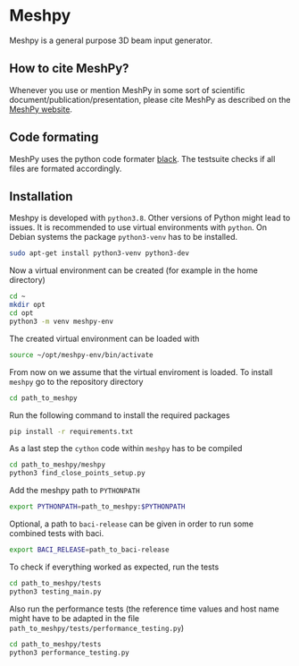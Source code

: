 # Meshpy

Meshpy is a general purpose 3D beam input generator.

## How to cite MeshPy?

Whenever you use or mention MeshPy in some sort of scientific document/publication/presentation, please cite MeshPy as described on the [MeshPy website](https://compsim.gitlab.io/codes/meshpy/index.html).


## Code formating

MeshPy uses the python code formater [black](https://github.com/psf/black).
The testsuite checks if all files are formated accordingly.

## Installation

Meshpy is developed with `python3.8`.
Other versions of Python might lead to issues.
It is recommended to use virtual environments with `python`.
On Debian systems the package `python3-venv` has to be installed.
```bash
sudo apt-get install python3-venv python3-dev
```

Now a virtual environment can be created (for example in the home directory)
```bash
cd ~
mkdir opt
cd opt
python3 -m venv meshpy-env
```

The created virtual environment can be loaded with
```bash
source ~/opt/meshpy-env/bin/activate
```

From now on we assume that the virtual enviroment is loaded.
To install `meshpy` go to the repository directory
```bash
cd path_to_meshpy
```

Run the following command to install the required packages
```bash
pip install -r requirements.txt
```

As a last step the `cython` code within `meshpy` has to be compiled
```bash
cd path_to_meshpy/meshpy
python3 find_close_points_setup.py
```

Add the meshpy path to `PYTHONPATH`
```bash
export PYTHONPATH=path_to_meshpy:$PYTHONPATH
```

Optional, a path to `baci-release` can be given in order to run some combined
tests with baci.
```bash
export BACI_RELEASE=path_to_baci-release
```

To check if everything worked as expected, run the tests
```bash
cd path_to_meshpy/tests
python3 testing_main.py
```

Also run the performance tests (the reference time values and host name might have to be adapted in the file `path_to_meshpy/tests/performance_testing.py`)
```bash
cd path_to_meshpy/tests
python3 performance_testing.py
```
